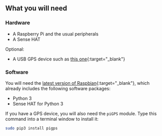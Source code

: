 ## What you will need

### Hardware

+ A Raspberry Pi and the usual peripherals
+ A Sense HAT

Optional:
+ A USB GPS device such as [this one](https://www.amazon.co.uk/Diymall-G-mouse-Glonass-Raspberry-Aviation/dp/B015E2XSSO){:target="_blank"}


### Software

You will need the [latest version of Raspbian](https://www.raspberrypi.org/downloads/){:target="_blank"}, which already includes the following software packages:

- Python 3
- Sense HAT for Python 3

If you have a GPS device, you will also need the `piGPS` module. Type this command into a terminal window to install it:

```bash
sudo pip3 install pigps
```
